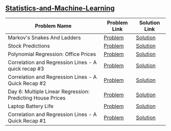 ## [Statistics-and-Machine-Learning](https://www.hackerrank.com/domains/ai/machine-learning)

Problem Name|Problem Link|Solution Link
---|---|---
Markov's Snakes And Ladders|[Problem](https://www.hackerrank.com/challenges/markov-snakes-and-ladders/problem)|[Solution](/markov-snakes-and-ladders.py)
Stock Predictions|[Problem](https://www.hackerrank.com/challenges/stockprediction/problem)|[Solution](/stockprediction.py)
Polynomial Regression: Office Prices|[Problem](https://www.hackerrank.com/challenges/predicting-office-space-price/problem)|[Solution](/predicting-office-space-price.py)
Correlation and Regression Lines - A quick recap #3|[Problem](https://www.hackerrank.com/challenges/correlation-and-regression-lines-8/problem)|[Solution](/correlation-and-regression-lines-8.txt)
Correlation and Regression Lines - A Quick Recap #2|[Problem](https://www.hackerrank.com/challenges/correlation-and-regression-lines-7/problem)|[Solution](/correlation-and-regression-lines-7.txt)
Day 6: Multiple Linear Regression: Predicting House Prices|[Problem](https://www.hackerrank.com/challenges/predicting-house-prices/problem)|[Solution](/predicting-house-prices.py)
Laptop Battery Life|[Problem](https://www.hackerrank.com/challenges/battery/problem)|[Solution](/battery.py)
Correlation and Regression Lines - A Quick Recap #1|[Problem](https://www.hackerrank.com/challenges/correlation-and-regression-lines-6/problem)|[Solution](/correlation-and-regression-lines-6.py)
